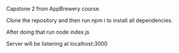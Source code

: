 Capstone 2 from AppBrewery course.


Clone the repository and then run npm i to install all dependencies.

After doing that run node index.js

Server will be listening at localhost:3000
